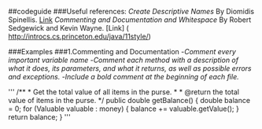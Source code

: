 ##codeguide
###Useful references:
*Create Descriptive Names* By Diomidis Spinellis. [Link](
http://www.informit.com/articles/article.aspx?p=2223710 )
*Commenting and Documentation and Whitespace* By Robert Sedgewick and Kevin Wayne. [Link] (
http://introcs.cs.princeton.edu/java/11style/)


###Examples
###1.Commenting and Documentation 
-*Comment every important variable name*
-*Comment each method with a description of what it does, its parameters, and what it returns, as well as possible errors and exceptions.*
-*Include a bold comment at the beginning of each file.*

'''	/**
	 * Get the total value of all items in the purse.
	 	 * 
		 	 * @return the total value of items in the purse.
			 	 */
				 	public double getBalance() {
							double balance = 0;
									for (Valuable valuable : money) {
												balance += valuable.getValue();
														}
																return balance;
																	} '''


